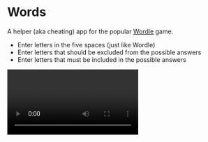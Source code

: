 # Words
A helper (aka cheating) app for the popular [Wordle](https://www.nytimes.com/games/wordle/index.html) game.

- Enter letters in the five spaces (just like Wordle)
- Enter letters that should be excluded from the possible answers
- Enter letters that must be included in the possible answers

![Demo video](demo.mov)
